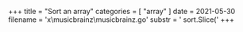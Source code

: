 +++
title = "Sort an array"
categories = [ "array" ]
date = 2021-05-30
filename = 'x\musicbrainz\musicbrainz.go'
substr = ' sort.Slice('
+++
